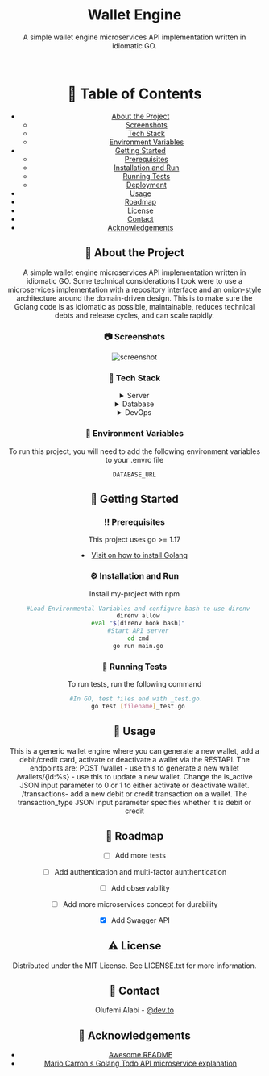 <div align="center">
  <h1>Wallet Engine</h1>
  
  <p>
    A simple wallet engine microservices API implementation written in idiomatic GO.
  </p>
  

<br />

<!-- Table of Contents -->
# :notebook_with_decorative_cover: Table of Contents

- [About the Project](#star2-about-the-project)
  * [Screenshots](#camera-screenshots)
  * [Tech Stack](#space_invader-tech-stack)
  * [Environment Variables](#key-environment-variables)
- [Getting Started](#toolbox-getting-started)
  * [Prerequisites](#bangbang-prerequisites)
  * [Installation and Run](#gear-installation)
  * [Running Tests](#test_tube-running-tests)
  * [Deployment](#triangular_flag_on_post-deployment)
- [Usage](#eyes-usage)
- [Roadmap](#compass-roadmap)
- [License](#warning-license)
- [Contact](#handshake-contact)
- [Acknowledgements](#gem-acknowledgements)

  

<!-- About the Project -->
## :star2: About the Project
A simple wallet engine microservices API implementation written in idiomatic GO.
Some technical considerations I took were to use a microservices implementation with a repository interface and an onion-style architecture around the domain-driven design. This is to make sure the Golang code is as idiomatic as possible, maintainable, reduces technical debts and release cycles, and can scale rapidly.

<!-- Screenshots -->
### :camera: Screenshots

<div align="center"> 
  <img src="https://placehold.co/600x400?text=Your+Screenshot+here" alt="screenshot" />
</div>


<!-- TechStack -->
### :space_invader: Tech Stack

<details>
  <summary>Server</summary>
  <ul>
    <li><a href="https://go.dev/">Golang</a></li>
  </ul>
</details>

<details>
<summary>Database</summary>
  <ul>
    <li><a href="https://www.mysql.com/">MySQL</a></li>
  </ul>
</details>

<details>
<summary>DevOps</summary>
  <ul>
    <li><a href="https://www.docker.com/">DirEnv</a></li>
  </ul>
</details>



<!-- Env Variables -->
### :key: Environment Variables

To run this project, you will need to add the following environment variables to your .envrc file

`DATABASE_URL`

<!-- Getting Started -->
## 	:toolbox: Getting Started

<!-- Prerequisites -->
### :bangbang: Prerequisites

This project uses go >= 1.17


<li><a href="https://go.dev/doc/install">Visit on how to install Golang</a></li>


<!-- Installation -->
### :gear: Installation and Run

Install my-project with npm

```bash
  #Load Environmental Variables and configure bash to use direnv
  direnv allow
  eval "$(direnv hook bash)"
  #Start API server
  cd cmd
  go run main.go
```
   
<!-- Running Tests -->
### :test_tube: Running Tests

To run tests, run the following command

```bash
  #In GO, test files end with _test.go. 
  go test [filename]_test.go
```

<!-- Usage -->
## :eyes: Usage

This is a generic wallet engine where you can generate a new wallet, add a debit/credit card, activate or deactivate a wallet via the RESTAPI.
The endpoints are:
POST /wallet - use this to generate a new wallet
/wallets/{id:%s} - use this to update a new wallet. Change the is_active JSON input parameter to 0 or 1 to either activate or deactivate wallet.
/transactions- add a new debit or credit transaction on a wallet. The transaction_type JSON input parameter specifies whether it is debit or credit

<!-- Roadmap -->
## :compass: Roadmap

* [ ] Add more tests
* [ ] Add authentication and multi-factor aunthentication
* [ ] Add observability
* [ ] Add more microservices concept for durability
* [x] Add Swagger API



<!-- License -->
## :warning: License

Distributed under the MIT License. See LICENSE.txt for more information.


<!-- Contact -->
## :handshake: Contact

Olufemi Alabi - [@dev.to](https://dev.to/femolacaster) 


<!-- Acknowledgments -->
## :gem: Acknowledgements


 - [Awesome README](https://github.com/Louis3797/awesome-readme-template/blob/main/README.md)
 - [Mario Carron's Golang Todo API microservice explanation](https://github.com/MarioCarrion/todo-api-microservice-example)
